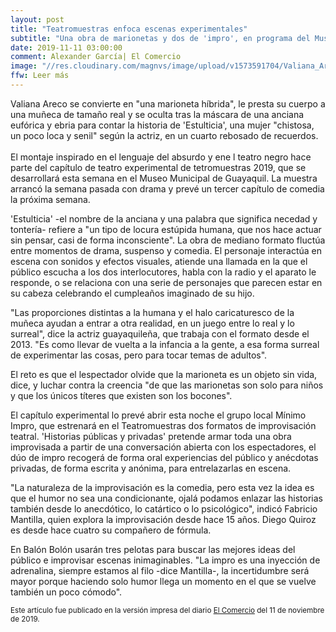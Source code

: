 ```yaml
---
layout: post
title: "Teatromuestras enfoca escenas experimentales"
subtitle: "Una obra de marionetas y dos de 'impro', en programa del Museo Municipal"
date: 2019-11-11 03:00:00
comment: Alexander García| El Comercio
image: "//res.cloudinary.com/magnvs/image/upload/v1573591704/Valiana_Areco_2_bajn94.jpg"
ffw: Leer más
---
```

Valiana Areco se convierte en "una marioneta híbrida", le presta su cuerpo a una muñeca de tamaño real y se oculta tras la máscara de una anciana eufórica y ebria para contar la historia de 'Estulticia', una mujer "chistosa, un poco loca y senil" según la actriz, en un cuarto rebosado de recuerdos.<br /><br />El montaje inspirado en el lenguaje del absurdo y ene l teatro negro hace parte del capítulo de teatro experimental de tetromuestras 2019, que se desarrollará esta semana en el Museo Municipal de Guayaquil. La muestra arrancó la semana pasada con drama y prevé un tercer capítulo de comedia la próxima semana.  

'Estulticia' -el nombre de la anciana y una palabra que significa necedad y tontería- refiere a "un tipo de locura estúpida humana, que nos hace actuar sin pensar, casi de forma inconsciente". La obra de mediano formato fluctúa entre momentos de drama, suspenso y comedia. El personaje interactúa en escena con sonidos y efectos visuales, atiende una llamada en la que el público escucha a los dos interlocutores, habla con la radio y el aparato le responde, o se relaciona con una serie de personajes que parecen estar en su cabeza celebrando el cumpleaños imaginado de su hijo.  

"Las proporciones distintas a la humana y el halo caricaturesco de la muñeca ayudan a entrar a otra realidad, en un juego entre lo real y lo surreal", dice la actriz guayaquileña, que trabaja con el formato desde el 2013. "Es como llevar de vuelta a la infancia a la gente, a esa forma surreal de experimentar las cosas, pero para tocar temas de adultos".  

El reto es que el lespectador olvide que la marioneta es un objeto sin vida, dice, y luchar contra la creencia "de que las marionetas son solo para niños y que los únicos títeres que existen son los bocones".  

El capítulo experimental lo prevé abrir esta noche el grupo local Mínimo Impro, que estrenará en el Teatromuestras dos formatos de improvisación teatral. 'Historias públicas y privadas' pretende armar toda una obra improvisada a partir de una conversación abierta con los espectadores, el dúo de impro recogerá de forma oral experiencias del público y anécdotas privadas, de forma escrita y anónima, para entrelazarlas en escena.  

"La naturaleza de la improvisación es la comedia, pero esta vez la idea es que el humor no sea una condicionante, ojalá podamos enlazar las historias también desde lo anecdótico, lo catártico o lo psicológico", indicó Fabricio Mantilla, quien explora la improvisación desde hace 15 años. Diego Quiroz es desde hace cuatro su compañero de fórmula.  

En Balón Bolón usarán tres pelotas para buscar las mejores ideas del público e improvisar escenas inimaginables. "La impro es una inyección de adrenalina, siempre estamos al filo -dice Mantilla-, la incertidumbre será mayor porque haciendo solo humor llega un momento en el que se vuelve también un poco cómodo".  

<small>Este artículo fue publicado en la versión impresa del diario [El Comercio](//www.elcomercio.com) del 11 de noviembre de 2019.</small>
